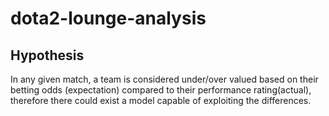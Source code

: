 # dota2-lounge-analysis

## Hypothesis 
In any given match, a team is considered under/over valued based on their betting odds (expectation) compared to their performance rating(actual), therefore there could exist a model capable of exploiting the differences.
